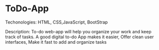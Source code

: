 # ToDo-App

Techonologies: HTML, CSS,JavaScript, BootStrap

Description: 
To-do web-app will help you organize your work and keep track of tasks.
A good digital to-do App makes it easier, Offer clean user interfaces, 
Make it fast to add and organize tasks
